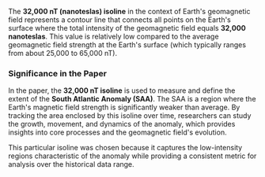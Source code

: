 The **32,000 nT (nanoteslas) isoline** in the context of Earth's geomagnetic field represents a contour line that connects all points on the Earth's surface where the total intensity of the geomagnetic field equals **32,000 nanoteslas**. This value is relatively low compared to the average geomagnetic field strength at the Earth's surface (which typically ranges from about 25,000 to 65,000 nT).

### Significance in the Paper
In the paper, the **32,000 nT isoline** is used to measure and define the extent of the **South Atlantic Anomaly (SAA)**. The SAA is a region where the Earth's magnetic field strength is significantly weaker than average. By tracking the area enclosed by this isoline over time, researchers can study the growth, movement, and dynamics of the anomaly, which provides insights into core processes and the geomagnetic field's evolution. 

This particular isoline was chosen because it captures the low-intensity regions characteristic of the anomaly while providing a consistent metric for analysis over the historical data range.
